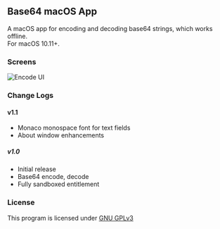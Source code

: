## Base64 macOS App 

A macOS app for encoding and decoding base64 strings, which works offline.  
For macOS 10.11+.

### Screens

![Encode UI](http://i.imgur.com/poPMlac.png)

### Change Logs

#### v1.1

- Monaco monospace font for text fields
- About window enhancements

##### v1.0

- Initial release
- Base64 encode, decode
- Fully sandboxed entitlement

### License

This program is licensed under [GNU GPLv3](https://www.gnu.org/licenses/gpl-3.0.en.html)

